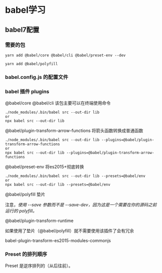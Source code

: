 # babel学习

## babel7配置
### 需要的包
```
yarn add @babel/core @babel/cli @babel/preset-env --dev

yarn add @babel/polyfill
```
### babel.config.js 的配置文件

### babel 插件 plugins 
@babel/core @babel/cli
 该包主要可以在终端使用命令
```
./node_modules/.bin/babel src --out-dir lib
or
npx babel src --out-dir lib
```

@babel/plugin-transform-arrow-functions 
将箭头函数转换成普通函数
```
./node_modules/.bin/babel src --out-dir lib --plugins=@babel/plugin-transform-arrow-functions
or
npx babel src --out-dir lib --plugins=@babel/plugin-transform-arrow-functions
```

@babel/preset-env
 将es2015+彻底转换
```
./node_modules/.bin/babel src --out-dir lib --presets=@babel/env
or
npx babel src --out-dir lib --presets=@babel/env
```
@babel/polyfill 
垫片

注意，_使用 --save 参数而不是 --save-dev，因为这是一个需要在你的源码之前运行的 polyfill。_

@babel/plugin-transform-runtime

如果使用了垫片（@babel/polyfill）就不需要使用该插件了会有冗余

babel-plugin-transform-es2015-modules-commonjs


### Preset 的排列顺序
Preset 是逆序排列的（从后往前）。

